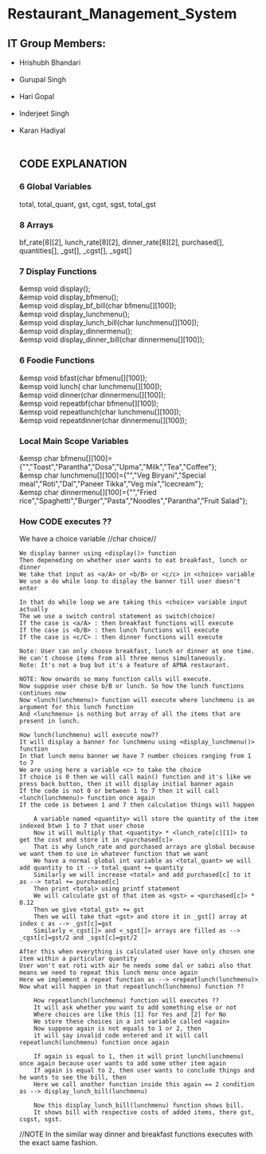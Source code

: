 # Restaurant_Management_System  
 <h2>IT Group Members:  </h2>
<ul>
<li>Hrishubh Bhandari</li>  <br />  
<li>Gurupal Singh</li>    <br />
<li>Hari Gopal</li>  <br />
<li>Inderjeet Singh</li>  <br />
<li>Karan Hadiyal</li>  <br />

<h2>CODE EXPLANATION</h2>

<h3>6 Global Variables</h3>
    total, total_quant, gst, cgst, sgst, total_gst

<h3>8 Arrays</h3>
    bf_rate[8][2], lunch_rate[8][2], dinner_rate[8][2], purchased[], quantities[], _gst[], _cgst[], _sgst[]

<h3>7 Display Functions</h3>
    &emsp void display();<br />
    &emsp void display_bfmenu();<br />
    &emsp void display_bf_bill(char bfmenu[][100]);<br />
    &emsp void display_lunchmenu();<br />
    &emsp void display_lunch_bill(char lunchmenu[][100]);<br />
    &emsp void display_dinnermenu();<br />
    &emsp void display_dinner_bill(char dinnermenu[][100]);<br />

<h3>6 Foodie Functions</h3>
    &emsp void bfast(char bfmenu[][100]);<br />
    &emsp void lunch( char lunchmenu[][100]);<br />
    &emsp void dinner(char dinnermenu[][100]);<br />
    &emsp void repeatbf(char bfmenu[][100]);<br />
    &emsp void repeatlunch(char lunchmenu[][100]);<br />
    &emsp void repeatdinner(char dinnermenu[][100]);<br />

<h3>Local Main Scope Variables</h3>
    &emsp char bfmenu[][100]={"","Toast","Parantha","Dosa","Upma","Milk","Tea","Coffee"};<br />
    &emsp char lunchmenu[][100]={"","Veg Biryani","Special meal","Roti","Dal","Paneer Tikka","Veg mix","Icecream"};<br />
    &emsp char dinnermenu[][100]={"","Fried rice","Spaghetti","Burger","Pasta","Noodles","Parantha","Fruit Salad"};<br />

<h3>How CODE executes ??</h3><!>
	We have a choice variable //char choice//
	
	We display banner using <display()> function
	Then depeneding on whether user wants to eat breakfast, lunch or dinner
	We take that input as <a/A> or <b/B> or <c/c> in <choice> variable
	We use a do while loop to display the banner till user doesn't enter 
	
	In that do while loop we are taking this <choice> variable input actually
	The we use a switch control statement as switch(choice)
	If the case is <a/A> : then breakfast functions will execute
	If the case is <b/B> : then lunch functions will execute
	If the case is <c/C> : then dinner functions will execute

	Note: User can only choose breakfast, lunch or dinner at one time. He can't choose items from all three menus simultaneously.
	Note: It's not a bug but it's a feature of APNA restaurant.

	NOTE: Now onwards so many function calls will execute.
	Now suppose user chose b/B or lunch. So how the lunch functions continues now
	Now <lunch(lunchmenu)> function will execute where lunchmenu is an argument for this lunch function
	And <lunchmenu> is nothing but array of all the items that are present in lunch.

	How lunch(lunchmenu) will execute now??
	It will display a banner for lunchmenu using <display_lunchmenu()> function
	In that lunch menu banner we have 7 number choices ranging from 1 to 7	
	We are using here a variable <c> to take the choice
	If choice is 0 then we will call main() function and it's like we press back button, then it will display initial banner again
	If the code is not 0 or between 1 to 7 then it will call <lunch(lunchmenu)> function once again
	If the code is between 1 and 7 then calculation things will happen 

		A variable named <quantity> will store the quantity of the item indexed btwn 1 to 7 that user chose
		Now it will multiply that <quantity> * <lunch_rate[c][1]> to get the cost and store it in <purchased[c]>
		That is why lunch_rate and purchased arrays are global because we want them to use in whatever function that we want
		We have a normal global int variable as <total_quant> we will add quantity to it --> total_quant += quantity
		Similarly we will increase <total> and add purchased[c] to it as --> total += purchased[c]
		Then print <total> using printf statement
		We will calculate gst of that item as <gst> = <purchased[c]> * 0.12
		Then we give <total_gst> += gst
		Then we will take that <gst> and store it in _gst[] array at index c as --> _gst[c]=gst
		Similarly <_cgst[]> and <_sgst[]> arrays are filled as --> _cgst[c]=gst/2 and _sgst[c]=gst/2 

	After this when everything is calculated user have only chosen one item within a particular quantity
	User won't eat roti with air he needs some dal or sabzi also that means we need to repeat this lunch menu once again
	Here we implement a repeat function as --> <repeatlunch(lunchmenu)>
	Now what will happen in that repeatlunch(lunchmenu) function ??

		How repeatlunch(lunchmenu) function will executes ??
		It will ask whether you want to add something else or not
		Where choices are like this [1] for Yes and [2] for No
		We store these choices in a int variable called <again>
		Now suppose again is not equals to 1 or 2, then
		it will say invalid code entered and it will call repeatlunch(lunchmenu) function once again

		If again is equal to 1, then it will print lunch(lunchmenu) once again because user wants to add some other item again
		If again is equal to 2, then user wants to conclude things and he wants to see the bill, then 
		Here we call another function inside this again == 2 condition as --> display_lunch_bill(lunchmenu)

		Now this display_lunch_bill(lunchmenu) function shows bill.
		It shows bill with respective costs of added items, there gst, csgst, sgst.

//NOTE
	In the similar way dinner and breakfast functions executes with the exact same fashion.